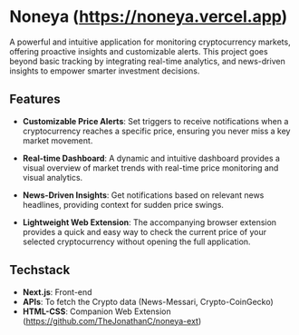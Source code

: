 # Noneya (https://noneya.vercel.app)

A powerful and intuitive application for monitoring cryptocurrency markets, offering proactive insights and customizable alerts. This project goes beyond basic tracking by integrating real-time analytics, and news-driven insights to empower smarter investment decisions.

## Features

* **Customizable Price Alerts**: Set triggers to receive notifications when a cryptocurrency reaches a specific price, ensuring you never miss a key market movement.

* **Real-time Dashboard**: A dynamic and intuitive dashboard provides a visual overview of market trends with real-time price monitoring and visual analytics.

* **News-Driven Insights**: Get notifications based on relevant news headlines, providing context for sudden price swings.

* **Lightweight Web Extension**: The accompanying browser extension provides a quick and easy way to check the current price of your selected cryptocurrency without opening the full application.

## Techstack

* **Next.js**: Front-end 
* **APIs**: To fetch the Crypto data (News-Messari, Crypto-CoinGecko)
* **HTML-CSS**: Companion Web Extension (https://github.com/TheJonathanC/noneya-ext)
